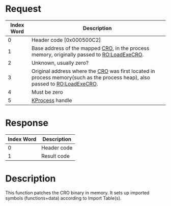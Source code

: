 # Request

| Index Word | Description                                                                                                                                                                |
|------------|----------------------------------------------------------------------------------------------------------------------------------------------------------------------------|
| 0          | Header code \[0x000500C2\]                                                                                                                                                 |
| 1          | Base address of the mapped [CRO](CRO0 "wikilink"), in the process memory, originally passed to [RO:LoadExeCRO](RO:LoadExeCRO "wikilink").                                  |
| 2          | Unknown, usually zero?                                                                                                                                                     |
| 3          | Original address where the [CRO](CRO0 "wikilink") was first located in process memory(such as the process heap), also passed to [RO:LoadExeCRO](RO:LoadExeCRO "wikilink"). |
| 4          | Must be zero                                                                                                                                                               |
| 5          | [KProcess](SVC "wikilink") handle                                                                                                                                          |

# Response

| Index Word | Description |
|------------|-------------|
| 0          | Header code |
| 1          | Result code |

# Description

This function patches the CRO binary in memory. It sets up imported
symbols (functions+data) according to Import Table(s).